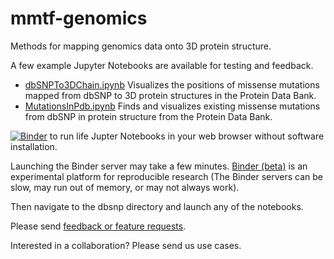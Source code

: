 # mmtf-genomics
Methods for mapping genomics data onto 3D protein structure.

A few example Jupyter Notebooks are available for testing and feedback.
* [dbSNPTo3DChain.ipynb](https://mybinder.org/v2/gh/sbl-sdsc/mmtf-genomics/master?filepath=dbsnp%2FdbSNPTo3DChain.ipynb) Visualizes the positions of missense mutations mapped from dbSNP to 3D protein structures in the Protein Data Bank. 
* [MutationsInPdb.ipynb](https://mybinder.org/v2/gh/sbl-sdsc/mmtf-genomics/master?filepath=dbsnp%2FMutationsInPdb.ipynb) Finds and visualizes existing missense mutations from dbSNP in protein structure from the Protein Data Bank. 

[![Binder](https://mybinder.org/badge.svg)](https://mybinder.org/v2/gh/sbl-sdsc/mmtf-genomics/master) to run life Jupter Notebooks in your web browser without software installation.

Launching the Binder server may take a few minutes. [Binder (beta)](https://mybinder.org/) is an experimental platform for reproducible research (The Binder servers can be slow, may run out of memory, or may not always work).

Then navigate to the dbsnp directory and launch any of the notebooks.

Please send [feedback or feature requests](https://github.com/sbl-sdsc/mmtf-genomics/issues).

Interested in a collaboration? Please send us use cases. 
